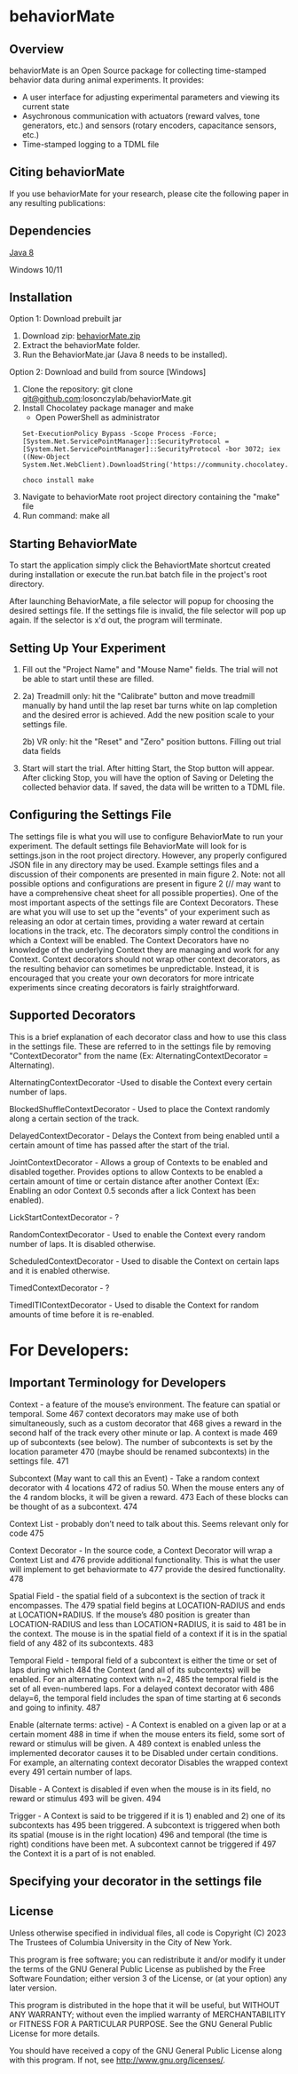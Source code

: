 # behaviorMate

## Overview
behaviorMate is an Open Source package for collecting time-stamped behavior data during animal experiments. It provides:

- A user interface for adjusting experimental parameters and viewing its current state
- Asychronous communication with actuators (reward valves, tone generators, etc.) and sensors (rotary encoders, capacitance sensors, etc.)
- Time-stamped logging to a TDML file

## Citing behaviorMate
If you use behaviorMate for your research, please cite the following paper in any resulting publications:

<behaviorMate paper citation>

## Dependencies
<a href="https://www.oracle.com/java/technologies/javase/javase8-archive-downloads.html">Java 8</a>

Windows 10/11

## Installation

Option 1: Download prebuilt jar
  1) Download zip: [behaviorMate.zip](https://s3.amazonaws.com/losonczylab.behaviormate/Downloads/1.0.0/behaviorMate.zip)
  2) Extract the behaviorMate folder.
  3) Run the BehaviorMate.jar (Java 8 needs to be installed).

Option 2: Download and build from source <link> [Windows]
  1) Clone the repository: git clone git@github.com:losonczylab/behaviorMate.git
  2) Install Chocolatey package manager and make
     - Open PowerShell as administrator <br>
     ```
     Set-ExecutionPolicy Bypass -Scope Process -Force; [System.Net.ServicePointManager]::SecurityProtocol = [System.Net.ServicePointManager]::SecurityProtocol -bor 3072; iex ((New-Object System.Net.WebClient).DownloadString('https://community.chocolatey.org/install.ps1'))
     ```
     ```
     choco install make
     ```
  4) Navigate to behaviorMate root project directory containing the "make" file
  5) Run command: make all
 

## Starting BehaviorMate

To start the application simply click the BehaviortMate shortcut created during installation or execute the run.bat batch file in the project's root directory.
                
After launching BehaviorMate, a file selector will popup for choosing the desired settings file. If the settings file is invalid, the file selector will pop up again. If the selector is x'd out, the program will terminate.
                
## Setting Up Your Experiment

1) Fill out the "Project Name" and "Mouse Name" fields. The trial will not be able to start until these are filled.

2)
    2a) Treadmill only: hit the "Calibrate" button and move treadmill manually by hand until the lap reset bar turns white on lap completion and the desired error is achieved. Add the new position scale to your settings file.

    2b) VR only: hit the "Reset" and "Zero" position buttons.
Filling out trial data fields
                
3) Start will start the trial. After hitting Start, the Stop button will appear. After clicking Stop, you will have the option of Saving or Deleting the collected behavior data. If saved, the data will be written to a TDML file.

## Configuring the Settings File

The settings file is what you will use to configure BehaviorMate to run your experiment. The default settings file BehaviorMate will look for is settings.json in the root project directory. However, any properly configured JSON file in any directory may be used. Example settings files and a discussion of their components are presented in main figure 2. Note: not all possible options and configurations are present in figure 2 (// may want to have a comprehensive cheat sheet for all possible properties). One of the most important aspects of the settings file are Context Decorators. These are what you will use to set up the "events" of your experiment such as releasing an odor at certain times, providing a water reward at certain locations in the track, etc. The decorators simply control the conditions in which a Context will be enabled. The Context Decorators have no knowledge of the underlying Context they are managing and work for any Context. Context decorators should not wrap other context decorators, as the resulting behavior can sometimes be unpredictable. Instead, it is encouraged that you create your own decorators for more intricate experiments since creating decorators is fairly straightforward.

## Supported Decorators

This is a brief explanation of each decorator class and how to use this class in the settings file. These are referred to in the settings file by removing "ContextDecorator" from the name (Ex: AlternatingContextDecorator = Alternating).
        
AlternatingContextDecorator -Used to disable the Context every certain number of laps.
                
BlockedShuffleContextDecorator - Used to place the Context randomly along a certain section of the track.
                
DelayedContextDecorator - Delays the Context from being enabled until a certain amount of time has passed after the start of the trial.
                
JointContextDecorator - Allows a group of Contexts to be enabled and disabled together. Provides options to allow Contexts to be enabled a certain amount of time or certain distance after another Context (Ex: Enabling an odor Context 0.5 seconds after a lick Context has been enabled).
                
LickStartContextDecorator - ?
                
RandomContextDecorator - Used to enable the Context every random number of laps. It is disabled otherwise.
                
ScheduledContextDecorator - Used to disable the Context on certain laps and it is enabled otherwise.
                
TimedContextDecorator - ?
                
TimedITIContextDecorator - Used to disable the Context for random amounts of time before it is re-enabled.

# For Developers:
## Important Terminology for Developers

Context - a feature of the mouse’s environment. The feature can spatial or temporal. Some 467
context decorators may make use of both simultaneously, such as a custom decorator that 468
gives a reward in the second half of the track every other minute or lap. A context is made 469
up of subcontexts (see below). The number of subcontexts is set by the location parameter 470
(maybe should be renamed subcontexts) in the settings file. 471

Subcontext (May want to call this an Event) - Take a random context decorator with 4 locations 472
of radius 50. When the mouse enters any of the 4 random blocks, it will be given a reward. 473
Each of these blocks can be thought of as a subcontext. 474

Context List - probably don’t need to talk about this. Seems relevant only for code 475

Context Decorator - In the source code, a Context Decorator will wrap a Context List and 476
provide additional functionality. This is what the user will implement to get behaviormate to 477
provide the desired functionality. 478

Spatial Field - the spatial field of a subcontext is the section of track it encompasses. The 479
spatial field begins at LOCATION-RADIUS and ends at LOCATION+RADIUS. If the mouse’s 480
position is greater than LOCATION-RADIUS and less than LOCATION+RADIUS, it is said to 481
be in the context. The mouse is in the spatial field of a context if it is in the spatial field of any 482
of its subcontexts. 483

Temporal Field - temporal field of a subcontext is either the time or set of laps during which 484
the Context (and all of its subcontexts) will be enabled. For an alternating context with n=2, 485
the temporal field is the set of all even-numbered laps. For a delayed context decorator with 486
delay=6, the temporal field includes the span of time starting at 6 seconds and going to infinity. 487

Enable (alternate terms: active) - A Context is enabled on a given lap or at a certain moment 488
in time if when the mouse enters its field, some sort of reward or stimulus will be given. A 489
context is enabled unless the implemented decorator causes it to be Disabled under certain 
conditions. For example, an alternating context decorator Disables the wrapped context every 491
certain number of laps.

Disable - A Context is disabled if even when the mouse is in its field, no reward or stimulus 493
will be given. 494

Trigger - A Context is said to be triggered if it is 1) enabled and 2) one of its subcontexts has 495
been triggered. A subcontext is triggered when both its spatial (mouse is in the right location) 496
and temporal (the time is right) conditions have been met. A subcontext cannot be triggered if 497
the Context it is a part of is not enabled.

## Specifying your decorator in the settings file

## License

Unless otherwise specified in individual files, all code is Copyright (C) 2023 The Trustees of Columbia University in the City of New York.

This program is free software; you can redistribute it and/or modify it under the terms of the GNU General Public License as published by the Free Software Foundation; either version 3 of the License, or (at your option) any later version.

This program is distributed in the hope that it will be useful, but WITHOUT ANY WARRANTY; without even the implied warranty of MERCHANTABILITY or FITNESS FOR A PARTICULAR PURPOSE. See the GNU General Public License for more details.

You should have received a copy of the GNU General Public License along with this program. If not, see <http://www.gnu.org/licenses/>.
